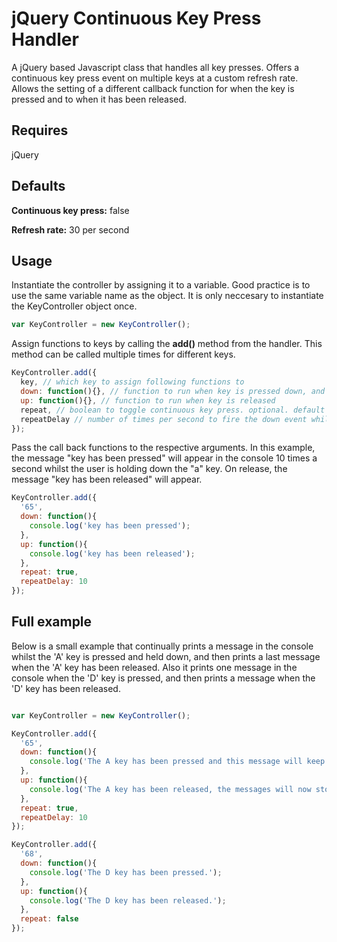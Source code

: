 # jQuery Continuous Key Press Handler

A jQuery based Javascript class that handles all key presses. Offers a continuous key press event on multiple keys at a custom refresh rate. Allows the setting of a different callback function for when the key is pressed and to when it has been released.

## Requires

jQuery

## Defaults

<b>Continuous key press:</b> false

<b>Refresh rate:</b> 30 per second

## Usage

Instantiate the controller by assigning it to a variable. Good practice is to use the same variable name as the object. It is only neccesary to instantiate the KeyController object once. 

```javascript
var KeyController = new KeyController();
```

Assign functions to keys by calling the <b>add()</b> method from the handler. This method can be called multiple times for different keys.

```javascript
KeyController.add({
  key, // which key to assign following functions to
  down: function(){}, // function to run when key is pressed down, and the function that is run if continuous key press event is set
  up: function(){}, // function to run when key is released
  repeat, // boolean to toggle continuous key press. optional. default value: true
  repeatDelay // number of times per second to fire the down event whilst key is held down
}); 
```

Pass the call back functions to the respective arguments. In this example, the message "key has been pressed" will appear in the console 10 times a second whilst the user is holding down the "a" key. On release, the message "key has been released" will appear.

```javascript
KeyController.add({
  '65',
  down: function(){
    console.log('key has been pressed');
  },
  up: function(){
    console.log('key has been released');
  },
  repeat: true,
  repeatDelay: 10
}); 
```

## Full example

Below is a small example that continually prints a message in the console whilst the 'A' key is pressed and held down, and then prints a last message when the 'A' key has been released. Also it prints one message in the console when the 'D' key is pressed, and then prints a message when the 'D' key has been released.

```javascript

var KeyController = new KeyController();

KeyController.add({
  '65',
  down: function(){
    console.log('The A key has been pressed and this message will keep printing to the console at a rate of 10 per second.');
  },
  up: function(){
    console.log('The A key has been released, the messages will now stop.');
  },
  repeat: true,
  repeatDelay: 10
}); 

KeyController.add({
  '68',
  down: function(){
    console.log('The D key has been pressed.');
  },
  up: function(){
    console.log('The D key has been released.');
  },
  repeat: false
}); 
```
